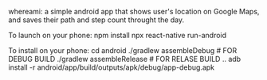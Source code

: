 whereami: a simple android app that shows user's location on Google Maps, and saves their path and step count throught the day.

To launch on your phone:
npm install
npx react-native run-android

To install on your phone:
cd android
./gradlew assembleDebug # FOR DEBUG BUILD
./gradlew assembleRelease # FOR RELASE BUILD
..
adb install -r android/app/build/outputs/apk/debug/app-debug.apk
